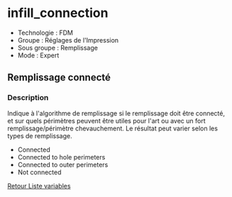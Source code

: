 # infill_connection

* Technologie : FDM
* Groupe : Réglages de l'Impression
* Sous groupe : Remplissage 
* Mode : Expert

## Remplissage connecté

### Description

Indique à l'algorithme de remplissage si le remplissage doit être connecté, et sur quels périmètres peuvent être utiles pour l'art ou avec un fort remplissage/périmètre chevauchement. Le résultat peut varier selon les types de remplissage.

 - Connected
 - Connected to hole perimeters
 - Connected to outer perimeters
 - Not connected

[Retour Liste variables](variable_list.md)